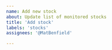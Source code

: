 ```yaml
---
name: Add new stock
about: Update list of monitored stocks
title: 'Add stock'
labels: 'stocks'
assignees: '@MatBenfield'

---
```




